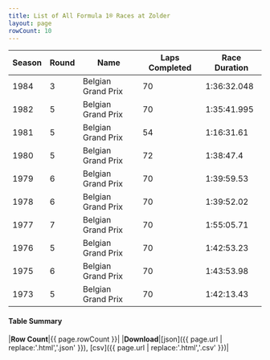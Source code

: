 ```yaml
---
title: List of All Formula 1® Races at Zolder
layout: page
rowCount: 10
---
```


| Season | Round | Name | Laps Completed | Race Duration |
|--|--|--|--|--|
| 1984 | 3 | Belgian Grand Prix | 70 | 1:36:32.048 |
| 1982 | 5 | Belgian Grand Prix | 70 | 1:35:41.995 |
| 1981 | 5 | Belgian Grand Prix | 54 | 1:16:31.61 |
| 1980 | 5 | Belgian Grand Prix | 72 | 1:38:47.4 |
| 1979 | 6 | Belgian Grand Prix | 70 | 1:39:59.53 |
| 1978 | 6 | Belgian Grand Prix | 70 | 1:39:52.02 |
| 1977 | 7 | Belgian Grand Prix | 70 | 1:55:05.71 |
| 1976 | 5 | Belgian Grand Prix | 70 | 1:42:53.23 |
| 1975 | 6 | Belgian Grand Prix | 70 | 1:43:53.98 |
| 1973 | 5 | Belgian Grand Prix | 70 | 1:42:13.43 |

#### Table Summary

|**Row Count**|{{ page.rowCount }}|
|**Download**|[json]({{ page.url | replace:'.html','.json' }}), [csv]({{ page.url | replace:'.html','.csv' }})|
